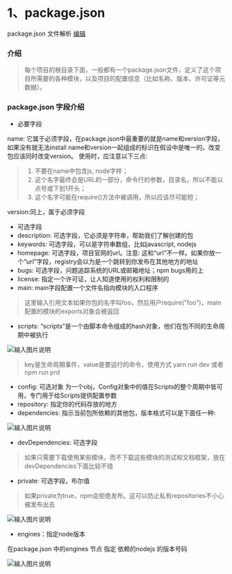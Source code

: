 # 1、package.json

package.json 文件解析 [ 编辑](https://gitee.com/zhouxianfei/zhouxf.front.doc/wikis/package.json%20%E6%96%87%E4%BB%B6%E8%A7%A3%E6%9E%90?parent=NodeJS)

### 介绍

> 每个项目的根目录下面，一般都有一个package.json文件，定义了这个项目所需要的各种模块，以及项目的配置信息（比如名称、版本、许可证等元数据）。

### package.json 字段介绍

* 必要字段

name: 它属于必须字段，在package.json中最重要的就是name和version字段，如果没有就无法install name和version一起组成的标识在假设中是唯一的。改变包应该同时改变version。 使用时，应注意以下三点:

> 1. 不要在name中包含js, node字样；
> 2. 这个名字最终会是URL的一部分，命令行的参数，目录名，所以不能以点号或下划1开头；
> 3. 这个名字可能在require\(\)方法中被调用，所以应该尽可能短；

version:同上，属于必须字段

* 可选字段
* description: 可选字段，它必须是字符串，帮助我们了解创建的包
* keywords: 可选字段，可以是字符串数组，比如javascript, nodejs
* homepage: 可选字段，项目官网的url。注意: 这和“url”不一样。如果你放一个“url”字段，registry会以为是一个跳转到你发布在其他地方的地址
* bugs: 可选字段，问题追踪系统的URL或邮箱地址；npm bugs用的上
* license: 指定一个许可证，让人知道使用的权利和限制的
* main: main字段配置一个文件名指向模块的入口程序

> 这里输入引用文本如果你包的名字叫foo，然后用户require\("foo"\)，main配置的模块的exports对象会被返回

* scripts: “scripts”是一个由脚本命令组成的hash对象，他们在包不同的生命周期中被执行

![&#x8F93;&#x5165;&#x56FE;&#x7247;&#x8BF4;&#x660E;](https://images.gitee.com/uploads/images/2018/1216/221025_32d47742_1422543.png)

> key是生命周期事件，value是要运行的命令，使用方式 yarn run dev 或者 npm run prd

* config: 可选对象 为一个obj，Config对象中的值在Scripts的整个周期中皆可用，专门用于给Scripts提供配置参数
* repository: 指定你的代码存放的地方
* dependencies: 指示当前包所依赖的其他包，版本格式可以是下面任一种:

![&#x8F93;&#x5165;&#x56FE;&#x7247;&#x8BF4;&#x660E;](https://images.gitee.com/uploads/images/2018/1216/221139_52c1f190_1422543.png)

* devDependencies: 可选字段

> 如果只需要下载使用某些模块，而不下载这些模块的测试和文档框架，放在devDependencies下面比较不错

* private: 可选字段，布尔值

> 如果private为true，npm会拒绝发布。这可以防止私有repositories不小心被发布出去

![&#x8F93;&#x5165;&#x56FE;&#x7247;&#x8BF4;&#x660E;](https://images.gitee.com/uploads/images/2018/1216/221235_8f09e19c_1422543.png)

* engines：指定node版本

在package.json 中的engines 节点 指定 依赖的nodejs 的版本号码

![&#x8F93;&#x5165;&#x56FE;&#x7247;&#x8BF4;&#x660E;](https://images.gitee.com/uploads/images/2018/1216/221340_ddf36ab1_1422543.png)


